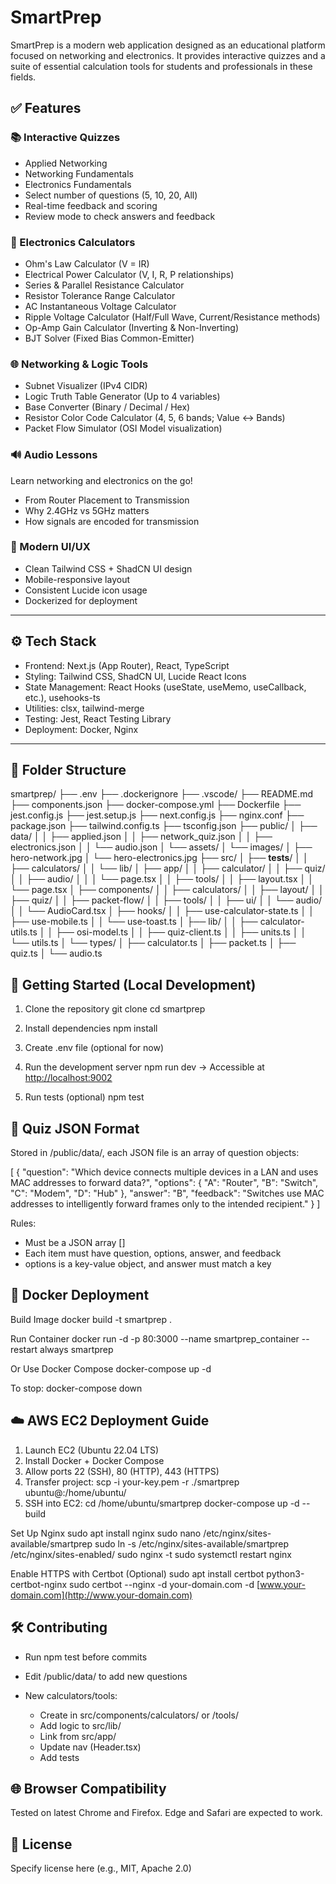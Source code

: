 # SmartPrep

SmartPrep is a modern web application designed as an educational platform focused on networking and electronics. It provides interactive quizzes and a suite of essential calculation tools for students and professionals in these fields.



## ✅ Features

### 📚 Interactive Quizzes

* Applied Networking
* Networking Fundamentals
* Electronics Fundamentals
* Select number of questions (5, 10, 20, All)
* Real-time feedback and scoring
* Review mode to check answers and feedback

### 🧮 Electronics Calculators

* Ohm's Law Calculator (V = IR)
* Electrical Power Calculator (V, I, R, P relationships)
* Series & Parallel Resistance Calculator
* Resistor Tolerance Range Calculator
* AC Instantaneous Voltage Calculator
* Ripple Voltage Calculator (Half/Full Wave, Current/Resistance methods)
* Op-Amp Gain Calculator (Inverting & Non-Inverting)
* BJT Solver (Fixed Bias Common-Emitter)

### 🌐 Networking & Logic Tools

* Subnet Visualizer (IPv4 CIDR)
* Logic Truth Table Generator (Up to 4 variables)
* Base Converter (Binary / Decimal / Hex)
* Resistor Color Code Calculator (4, 5, 6 bands; Value ↔ Bands)
* Packet Flow Simulator (OSI Model visualization)

### 🔊 Audio Lessons

Learn networking and electronics on the go!

* From Router Placement to Transmission
* Why 2.4GHz vs 5GHz matters
* How signals are encoded for transmission

### 🎨 Modern UI/UX

* Clean Tailwind CSS + ShadCN UI design
* Mobile-responsive layout
* Consistent Lucide icon usage
* Dockerized for deployment

---

## ⚙️ Tech Stack

* Frontend: Next.js (App Router), React, TypeScript
* Styling: Tailwind CSS, ShadCN UI, Lucide React Icons
* State Management: React Hooks (useState, useMemo, useCallback, etc.), usehooks-ts
* Utilities: clsx, tailwind-merge
* Testing: Jest, React Testing Library
* Deployment: Docker, Nginx

---

## 📁 Folder Structure


smartprep/
├── .env
├── .dockerignore
├── .vscode/
├── README.md
├── components.json
├── docker-compose.yml
├── Dockerfile
├── jest.config.js
├── jest.setup.js
├── next.config.js
├── nginx.conf
├── package.json
├── tailwind.config.ts
├── tsconfig.json
├── public/
│   ├── data/
│   │   ├── applied.json
│   │   ├── network_quiz.json
│   │   ├── electronics.json
│   │   └── audio.json
│   └── assets/
│       └── images/
│           ├── hero-network.jpg
│           └── hero-electronics.jpg
├── src/
│   ├── __tests__/
│   │   ├── calculators/
│   │   └── lib/
│   ├── app/
│   │   ├── calculator/
│   │   ├── quiz/
│   │   ├── audio/
│   │   │   └── page.tsx
│   │   ├── tools/
│   │   ├── layout.tsx
│   │   └── page.tsx
│   ├── components/
│   │   ├── calculators/
│   │   ├── layout/
│   │   ├── quiz/
│   │   ├── packet-flow/
│   │   ├── tools/
│   │   ├── ui/
│   │   └── audio/
│   │       └── AudioCard.tsx
│   ├── hooks/
│   │   ├── use-calculator-state.ts
│   │   ├── use-mobile.ts
│   │   └── use-toast.ts
│   ├── lib/
│   │   ├── calculator-utils.ts
│   │   ├── osi-model.ts
│   │   ├── quiz-client.ts
│   │   ├── units.ts
│   │   └── utils.ts
│   └── types/
│       ├── calculator.ts
│       ├── packet.ts
│       ├── quiz.ts
│       └── audio.ts

## 🚀 Getting Started (Local Development)

1. Clone the repository
   git clone <repository-url>
   cd smartprep

2. Install dependencies
   npm install

3. Create .env file (optional for now)

4. Run the development server
   npm run dev
   → Accessible at [http://localhost:9002](http://localhost:9002)

5. Run tests (optional)
   npm test



## 🧠 Quiz JSON Format

Stored in /public/data/, each JSON file is an array of question objects:

\[
{
"question": "Which device connects multiple devices in a LAN and uses MAC addresses to forward data?",
"options": {
"A": "Router",
"B": "Switch",
"C": "Modem",
"D": "Hub"
},
"answer": "B",
"feedback": "Switches use MAC addresses to intelligently forward frames only to the intended recipient."
}
]

Rules:

* Must be a JSON array \[]
* Each item must have question, options, answer, and feedback
* options is a key-value object, and answer must match a key



## 🐳 Docker Deployment

Build Image
docker build -t smartprep .

Run Container
docker run -d -p 80:3000 --name smartprep\_container --restart always smartprep

Or Use Docker Compose
docker-compose up -d

To stop:
docker-compose down



## ☁️ AWS EC2 Deployment Guide

1. Launch EC2 (Ubuntu 22.04 LTS)
2. Install Docker + Docker Compose
3. Allow ports 22 (SSH), 80 (HTTP), 443 (HTTPS)
4. Transfer project:
   scp -i your-key.pem -r ./smartprep ubuntu@<ec2-ip>:/home/ubuntu/
5. SSH into EC2:
   cd /home/ubuntu/smartprep
   docker-compose up -d --build

Set Up Nginx
sudo apt install nginx
sudo nano /etc/nginx/sites-available/smartprep
sudo ln -s /etc/nginx/sites-available/smartprep /etc/nginx/sites-enabled/
sudo nginx -t
sudo systemctl restart nginx

Enable HTTPS with Certbot (Optional)
sudo apt install certbot python3-certbot-nginx
sudo certbot --nginx -d your-domain.com -d [www.your-domain.com](http://www.your-domain.com)



## 🛠 Contributing

* Run npm test before commits
* Edit /public/data/ to add new questions
* New calculators/tools:

  * Create in src/components/calculators/ or /tools/
  * Add logic to src/lib/
  * Link from src/app/
  * Update nav (Header.tsx)
  * Add tests



## 🌐 Browser Compatibility

Tested on latest Chrome and Firefox. Edge and Safari are expected to work.



## 📝 License

Specify license here (e.g., MIT, Apache 2.0)
